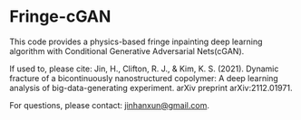 # Fringe-cGAN

This code provides a physics-based fringe inpainting deep learning algorithm with Conditional Generative Adversarial Nets(cGAN). 

If used to, please cite:
Jin, H., Clifton, R. J., & Kim, K. S. (2021). Dynamic fracture of a bicontinuously nanostructured copolymer: A deep learning analysis of big-data-generating experiment. arXiv preprint arXiv:2112.01971.

For questions, please contact: jinhanxun@gmail.com.
